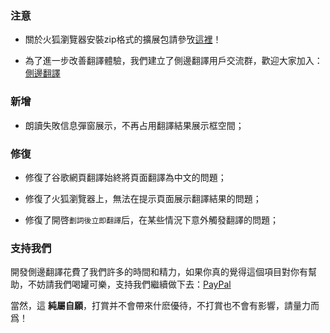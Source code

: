 ### 注意

* 關於火狐瀏覽器安裝zip格式的擴展包請參攷[這裡](https://github.com/EdgeTranslate/EdgeTranslate/blob/master/docs/wiki/zh_TW/%E8%87%B4%E7%81%AB%E7%8B%90%E7%94%A8%E6%88%B6.md)！

* 為了進一步改善翻譯體驗，我們建立了側邊翻譯用戶交流群，歡迎大家加入：[側邊翻譯](https://t.me/EdgeTranslate)

### 新增

* 朗讀失敗信息彈窗展示，不再占用翻譯結果展示框空間；

### 修復

* 修復了谷歌網頁翻譯始終將頁面翻譯為中文的問題；

* 修復了火狐瀏覽器上，無法在提示頁面展示翻譯結果的問題；

* 修復了開啓`劃詞後立即翻譯`后，在某些情況下意外觸發翻譯的問題；

### 支持我們

開發側邊翻譯花費了我們許多的時間和精力，如果你真的覺得這個項目對你有幫助，不妨請我們喝罐可樂，支持我們繼續做下去：[PayPal](https://paypal.me/EdgeTranslate)

當然，這 __純屬自願__，打賞并不會帶來什麽優待，不打賞也不會有影響，請量力而爲！